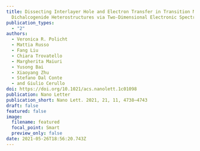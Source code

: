 ```yaml
---
title: Dissecting Interlayer Hole and Electron Transfer in Transition Metal
  Dichalcogenide Heterostructures via Two-Dimensional Electronic Spectroscopy
publication_types:
  - "2"
authors:
  - Veronica R. Policht
  - Mattia Russo
  - Fang Liu
  - Chiara Trovatello
  - Margherita Maiuri
  - Yusong Bai
  - Xiaoyang Zhu
  - Stefano Dal Conte
  - and Giulio Cerullo
doi: https://doi.org/10.1021/acs.nanolett.1c01098
publication: Nano Letter
publication_short: Nano Lett. 2021, 21, 11, 4738–4743
draft: false
featured: false
image:
  filename: featured
  focal_point: Smart
  preview_only: false
date: 2021-05-26T18:56:20.743Z
---
```

